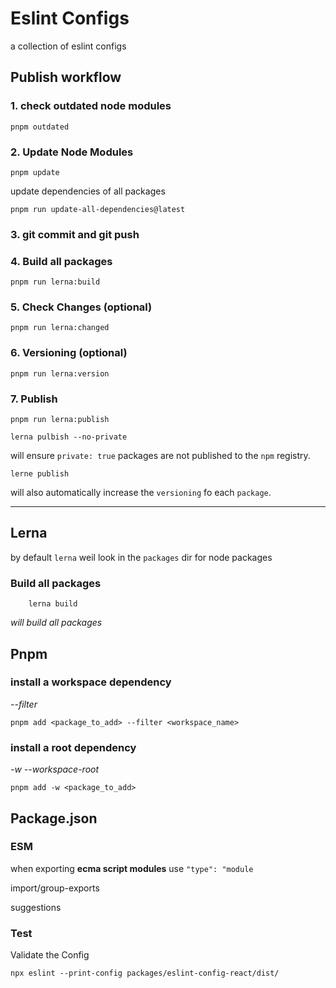 # Eslint Configs

a collection of eslint configs

## Publish workflow

### 1. check outdated node modules

```shell
pnpm outdated
```

### 2. Update Node Modules

```shell
pnpm update
```

update dependencies of all packages

```shell
pnpm run update-all-dependencies@latest
```

### 3. git commit and git push

### 4. Build all packages

```shell
pnpm run lerna:build
```
### 5. Check Changes (optional)

```shell
pnpm run lerna:changed
```
### 6. Versioning (optional)

```shell
pnpm run lerna:version
```
### 7. Publish

```shell
pnpm run lerna:publish 
```

```shell
lerna pulbish --no-private
```

will ensure `private: true` packages are not published to the `npm` registry.
```shell
lerne publish
```

will also automatically increase the `versioning` fo each `package`.

---


## Lerna

by default `lerna` weil look in the `packages` dir for node packages

### Build all packages

```shell
    lerna build
```
_will build all packages_


## Pnpm

### install a workspace dependency

_--filter_

```shell
pnpm add <package_to_add> --filter <workspace_name>
```

### install a root dependency

_-w --workspace-root_

```shell
pnpm add -w <package_to_add>
```

## Package.json

### ESM

when exporting **ecma script modules** use `"type": "module`


import/group-exports

suggestions

### Test

Validate the Config

```shell
npx eslint --print-config packages/eslint-config-react/dist/
```
